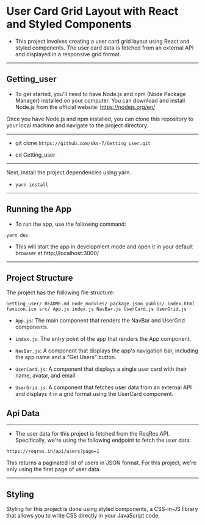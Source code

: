 # User Card Grid Layout with React and Styled Components


- This project involves creating a user card grid layout using React and styled components. The user card data is fetched from an external API and displayed in a responsive grid format.

---

## Getting_user

- To get started, you'll need to have Node.js and npm (Node Package Manager) installed on your computer. You can download and install Node.js from the official website: https://nodejs.org/en/

Once you have Node.js and npm installed, you can clone this repository to your local machine and navigate to the project directory.

---

- git clone `https://github.com/sks-7/Getting_user.git`

- cd Getting_user

---

Next, install the project dependencies using yarn.

- `yarn install`

---

## Running the App

- To run the app, use the following command:

`yarn dev`

- This will start the app in development mode and open it in your default browser at http://localhost:3000/

---

## Project Structure

The project has the following file structure:

`Getting_user/
  README.md
  node_modules/
  package.json
  public/
    index.html
    favicon.ico
  src/
    App.js
    index.js
    NavBar.js
    UserCard.js
    UserGrid.js`

- `App.js`: The main component that renders the NavBar and UserGrid components.

- `index.js`: The entry point of the app that renders the App component.
- `NavBar.js`: A component that displays the app's navigation bar, including the app name and a "Get Users" button.
- `UserCard.js`: A component that displays a single user card with their name, avatar, and email.
- `UserGrid.js`: A component that fetches user data from an external API and displays it in a grid format using the UserCard component.

## Api Data


---

- The user data for this project is fetched from the ReqRes API. Specifically, we're using the following endpoint to fetch the user data:

`https://reqres.in/api/users?page=1
`

This returns a paginated list of users in JSON format. For this project, we're only using the first page of user data.

----

## Styling

Styling for this project is done using styled components, a CSS-in-JS library that allows you to write CSS directly in your JavaScript code.
